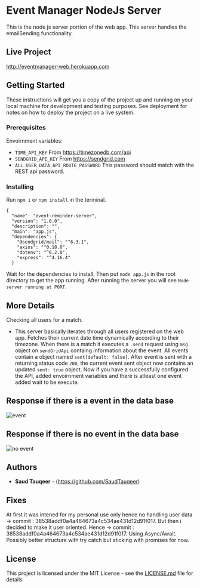 # Event Manager NodeJs Server

This is the node js server portion of the web app. This server handles the emailSending functionality.

## Live Project
http://eventmanager-web.herokuapp.com


## Getting Started

These instructions will get you a copy of the project up and running on your local machine for development and testing purposes. See deployment for notes on how to deploy the project on a live system.

### Prerequisites
Envoirnment variables:
* `TIME_API_KEY` From https://timezonedb.com/api
* `SENDGRID_API_KEY` From https://sendgrid.com
* `ALL_USER_DATA_API_ROUTE_PASSWORD` This password should match with the REST api password.


### Installing
Run `npm i` or `npm install` in the terminal.

```
{
  "name": "event-reminder-server",
  "version": "1.0.0",
  "description": "",
  "main": "app.js",
  "dependencies": {
    "@sendgrid/mail": "^6.3.1",
    "axios": "^0.18.0",
    "dotenv": "^6.2.0",
    "express": "^4.16.4"
  }
```
Wait for the dependencies to install.
Then put `node app.js` in the root directory to get the app running.
After running the server you will see `Node server running at PORT`.

## More Details
Checking all users for a match.
 * This server basically iterates through all users registered on the web app. Fetches their current date time dynamically according to their timezone.
  When there is a match it executes a `.send` request using `msg` object on `sendGridApi` containg information about the event. All events contain a object named `sent[default: false]`.
  After event is sent with a returning  status code `200`, the current event sent object now contains an updated `sent: true` object.
  Now if you have a successfully configured the API, added envoirnment variables and there is atleast one event added wait to be execute.

 ## Response if there is a event in the data base
![event](https://raw.githubusercontent.com/SaudTauqeer/eventReminder-NodeServer/master/sendingMessageDemo.png)

 ## Response if there is no event in the data base
![no event](https://raw.githubusercontent.com/SaudTauqeer/eventReminder-NodeServer/master/NoEventDemo.png)



## Authors

* **Saud Tauqeer** - (https://github.com/SaudTauqeer)

## Fixes
At first it was intened for my personal use only hence no handling user data -> commit  : 38538addf0a4a464673a4c534ae431d12d91f017. But then i decided to make it user oriented.
Hence -> commit : 38538addf0a4a464673a4c534ae431d12d91f017. Using Async/Await.
Possibly better structure with try catch but sticking with promises for now.


## License

This project is licensed under the MIT License - see the [LICENSE.md](LICENSE.md) file for details

